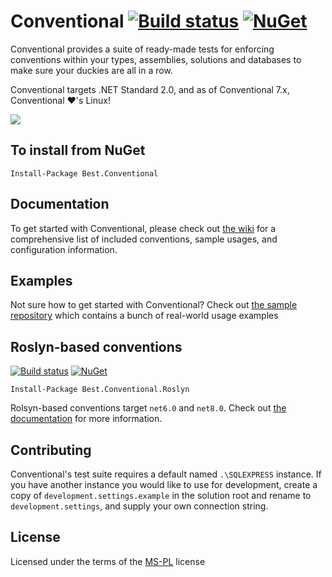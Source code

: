 Conventional [![Build status](https://ci.appveyor.com/api/projects/status/b34y026n60v9oe16/branch/master?svg=true)](https://ci.appveyor.com/project/andrewabest/conventional/branch/master)
[![NuGet](https://img.shields.io/nuget/v/Best.Conventional.svg)](https://www.nuget.org/packages/Best.Conventional/)
============

Conventional provides a suite of ready-made tests for enforcing conventions within your types, assemblies, solutions and databases to make sure your duckies are all in a row.

Conventional targets .NET Standard 2.0, and as of Conventional 7.x, Conventional ❤'s Linux!

![](https://raw.github.com/andrewabest/Conventional/master/duck.png)

## To install from NuGet

    Install-Package Best.Conventional

## Documentation

To get started with Conventional, please check out [the wiki](https://github.com/andrewabest/Conventional/wiki) for a comprehensive list of included conventions, sample usages, and configuration information.

## Examples

Not sure how to get started with Conventional? Check out [the sample repository](https://github.com/andrewabest/Conventional.Samples) which contains a bunch of real-world usage examples

## Roslyn-based conventions

[![Build status](https://ci.appveyor.com/api/projects/status/qrxqsfh0d5jwc5ns/branch/master?svg=true)](https://ci.appveyor.com/project/andrewabest/conventional-roslyn/branch/master)
[![NuGet](https://img.shields.io/nuget/v/Best.Conventional.Roslyn.svg)](https://www.nuget.org/packages/Best.Conventional.Roslyn/)

    Install-Package Best.Conventional.Roslyn

Rolsyn-based conventions target `net6.0` and `net8.0`. Check out [the documentation](https://github.com/andrewabest/Conventional/wiki/Roslyn-Conventions) for more information.

## Contributing

Conventional's test suite requires a default named `.\SQLEXPRESS` instance. If you have another instance you would like to use for development, create a copy of `development.settings.example` in the solution root and rename to `development.settings`, and supply your own connection string.

## License

Licensed under the terms of the [MS-PL](https://opensource.org/licenses/MS-PL) license
